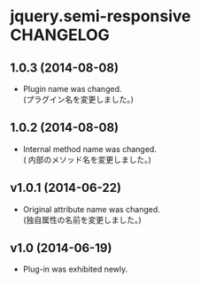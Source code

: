 # jquery.semi-responsive CHANGELOG

## 1.0.3 (2014-08-08)
- Plugin name was changed.  
  (プラグイン名を変更しました。)

## 1.0.2 (2014-08-08)
- Internal method name was changed.  
  ( 内部のメソッド名を変更しました。)

## v1.0.1 (2014-06-22)
- Original attribute name was changed.  
  (独自属性の名前を変更しました。)

## v1.0 (2014-06-19)
- Plug-in was exhibited newly.